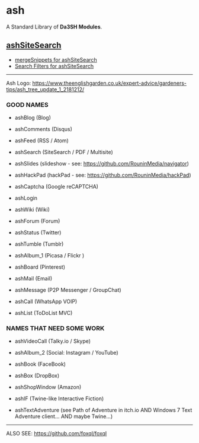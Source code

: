 # ash
A Standard Library of **Da3SH Modules**.

## <a href="https://github.com/RouninMedia/ashSiteSearch" target="_blank">ashSiteSearch</a>

 - <a href="https://github.com/RouninMedia/mergeSnippets-for-ashSiteSearch" target="_blank">mergeSnippets for ashSiteSearch</a>
 - <a href="https://github.com/RouninMedia/searchFilters-for-ashSiteSearch" target="_blank">Search Filters for ashSiteSearch</a>

______

Ash Logo:
https://www.theenglishgarden.co.uk/expert-advice/gardeners-tips/ash_tree_update_1_2181212/

### GOOD NAMES
 - ashBlog (Blog)
 - ashComments (Disqus)
 - ashFeed (RSS / Atom)
 - ashSearch (SiteSearch / PDF / Multisite)
 - ashSlides (slideshow - see: <a href="https://github.com/RouninMedia/navigator" target="_blank">https://github.com/RouninMedia/navigator</a>)
 - ashHackPad (hackPad - see: <a href="https://github.com/RouninMedia/hackPad" target="_blank">https://github.com/RouninMedia/hackPad</a>)

 - ashCaptcha (Google reCAPTCHA)
 - ashLogin

 - ashWiki (Wiki)
 - ashForum (Forum)
 - ashStatus (Twitter)
 - ashTumble (Tumblr)
 - ashAlbum_1 (Picasa / Flickr )
 - ashBoard (Pinterest)

 - ashMail (Email)
 - ashMessage (P2P Messenger / GroupChat)
 - ashCall (WhatsApp VOIP)

 - ashList (ToDoList MVC)

### NAMES THAT NEED SOME WORK
 - ashVideoCall (Talky.io / Skype)
 - ashAlbum_2 (Social: Instagram / YouTube)
 - ashBook (FaceBook)
 - ashBox (DropBox)
 - ashShopWindow (Amazon)
 - ashIF (Twine-like Interactive Fiction)

 - ashTextAdventure (see Path of Adventure in itch.io AND Windows 7 Text Adventure client... AND maybe Twine...)

______

ALSO SEE: https://github.com/foxql/foxql
